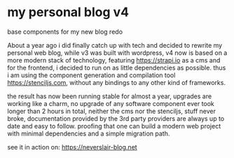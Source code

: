 # my personal blog v4
base components for my new blog redo

About a year ago i did finally catch up with tech and decided to rewrite my personal web blog, while v3 was built with wordpress, v4 now is based on a more modern stack of technology, featuring https://strapi.io as a cms and for the frontend, i decided to run on as little dependencies as possible. thus i am using the component generation and compilation tool https://stenciljs.com, without any bindings to any other kind of frameworks.

the result has now been running stable for almost a year, upgrades are working like a charm, no upgrade of any software component ever took longer than 2 hours in total, neither the cms nor the stenciljs, stuff never broke, documentation provided by the 3rd party providers are always up to date and easy to follow. proofing that one can build a modern web project with minimal dependencies and a simple migration path.

see it in action on:
https://neverslair-blog.net
